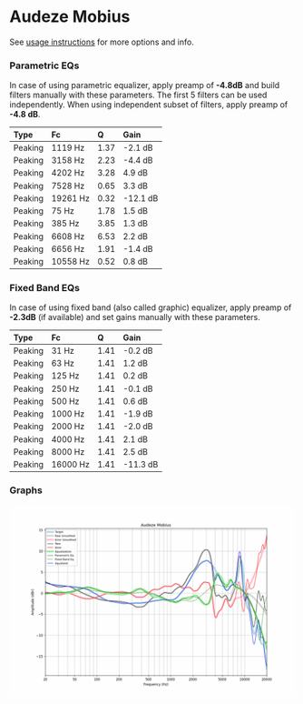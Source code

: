 # Audeze Mobius
See [usage instructions](https://github.com/jaakkopasanen/AutoEq#usage) for more options and info.

### Parametric EQs
In case of using parametric equalizer, apply preamp of **-4.8dB** and build filters manually
with these parameters. The first 5 filters can be used independently.
When using independent subset of filters, apply preamp of **-4.8 dB**.

| Type    | Fc       |    Q | Gain     |
|:--------|:---------|:-----|:---------|
| Peaking | 1119 Hz  | 1.37 | -2.1 dB  |
| Peaking | 3158 Hz  | 2.23 | -4.4 dB  |
| Peaking | 4202 Hz  | 3.28 | 4.9 dB   |
| Peaking | 7528 Hz  | 0.65 | 3.3 dB   |
| Peaking | 19261 Hz | 0.32 | -12.1 dB |
| Peaking | 75 Hz    | 1.78 | 1.5 dB   |
| Peaking | 385 Hz   | 3.85 | 1.3 dB   |
| Peaking | 6608 Hz  | 6.53 | 2.2 dB   |
| Peaking | 6656 Hz  | 1.91 | -1.4 dB  |
| Peaking | 10558 Hz | 0.52 | 0.8 dB   |

### Fixed Band EQs
In case of using fixed band (also called graphic) equalizer, apply preamp of **-2.3dB**
(if available) and set gains manually with these parameters.

| Type    | Fc       |    Q | Gain     |
|:--------|:---------|:-----|:---------|
| Peaking | 31 Hz    | 1.41 | -0.2 dB  |
| Peaking | 63 Hz    | 1.41 | 1.2 dB   |
| Peaking | 125 Hz   | 1.41 | 0.2 dB   |
| Peaking | 250 Hz   | 1.41 | -0.1 dB  |
| Peaking | 500 Hz   | 1.41 | 0.6 dB   |
| Peaking | 1000 Hz  | 1.41 | -1.9 dB  |
| Peaking | 2000 Hz  | 1.41 | -2.0 dB  |
| Peaking | 4000 Hz  | 1.41 | 2.1 dB   |
| Peaking | 8000 Hz  | 1.41 | 2.5 dB   |
| Peaking | 16000 Hz | 1.41 | -11.3 dB |

### Graphs
![](./Audeze%20Mobius.png)